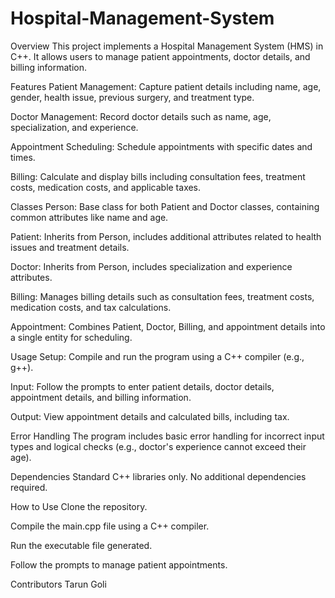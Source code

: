 # Hospital-Management-System

Overview
This project implements a Hospital Management System (HMS) in C++. It allows users to manage patient appointments, doctor details, and billing information.

Features
Patient Management: Capture patient details including name, age, gender, health issue, previous surgery, and treatment type.

Doctor Management: Record doctor details such as name, age, specialization, and experience.

Appointment Scheduling: Schedule appointments with specific dates and times.

Billing: Calculate and display bills including consultation fees, treatment costs, medication costs, and applicable taxes.

Classes
Person: Base class for both Patient and Doctor classes, containing common attributes like name and age.

Patient: Inherits from Person, includes additional attributes related to health issues and treatment details.

Doctor: Inherits from Person, includes specialization and experience attributes.

Billing: Manages billing details such as consultation fees, treatment costs, medication costs, and tax calculations.

Appointment: Combines Patient, Doctor, Billing, and appointment details into a single entity for scheduling.

Usage
Setup: Compile and run the program using a C++ compiler (e.g., g++).

Input: Follow the prompts to enter patient details, doctor details, appointment details, and billing information.

Output: View appointment details and calculated bills, including tax.

Error Handling
The program includes basic error handling for incorrect input types and logical checks (e.g., doctor's experience cannot exceed their age).

Dependencies
Standard C++ libraries only. No additional dependencies required.

How to Use
Clone the repository.

Compile the main.cpp file using a C++ compiler.

Run the executable file generated.

Follow the prompts to manage patient appointments.

Contributors
Tarun Goli 
